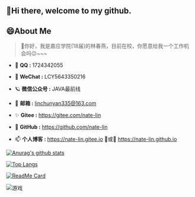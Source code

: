 ## 👋Hi there, welcome to my github.


## 😄About Me


> 🚥你好，我是嘉应学院(18届)的林春燕，目前在校，你愿意给我一个工作机会吗😉~~~


- 🌱 **QQ :**  1724342055  

- 🔭 **WeChat :**  LCY5643350216

- 🪐 **微信公众号 :**  JAVA最前线

- 💬 **邮箱 :**  linchunyan335@163.com

- ✨ **Gitee :**  https://gitee.com/nate-lin

- 👯 **GitHub :**  https://github.com/nate-lin

- 📫 **个人博客 :**  https://nate-lin.gitee.io 💛或💛 https://nate-lin.github.io

[![Anurag's github stats](https://github-readme-stats.vercel.app/api?username=nate-lin&show_icons=true&theme=shades-of-purple)](https://github.com/nate-lin/github-readme-stats)

[![Top Langs](https://github-readme-stats.vercel.app/api/top-langs/?username=nate-lin&layout=compact)](https://github.com/nate-lin/github-readme-stats)

[![ReadMe Card](https://github-readme-stats.vercel.app/api/pin/?username=nate-lin&repo=yilia-plus)](https://github.com/nate-lin/yilia-plus)

![游戏](https://blog-lin1.oss-cn-shenzhen.aliyuncs.com/img/游戏.gif)
